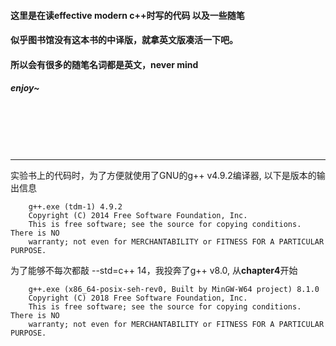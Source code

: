 #### 这里是在读effective modern c++时写的代码 以及一些随笔
#### 似乎图书馆没有这本书的中译版，就拿英文版凑活一下吧。
#### 所以会有很多的随笔名词都是英文，never mind
##### enjoy~

<br>
<br>
<br>
<br>

***
实验书上的代码时，为了方便就使用了GNU的g++ v4.9.2编译器, 以下是版本的输出信息
        
        g++.exe (tdm-1) 4.9.2
        Copyright (C) 2014 Free Software Foundation, Inc.
        This is free software; see the source for copying conditions.  There is NO
        warranty; not even for MERCHANTABILITY or FITNESS FOR A PARTICULAR PURPOSE.
        
为了能够不每次都敲 --std=c++ 14，我投奔了g++ v8.0, 从**chapter4**开始

        g++.exe (x86_64-posix-seh-rev0, Built by MinGW-W64 project) 8.1.0
        Copyright (C) 2018 Free Software Foundation, Inc.
        This is free software; see the source for copying conditions.  There is NO
        warranty; not even for MERCHANTABILITY or FITNESS FOR A PARTICULAR PURPOSE.
